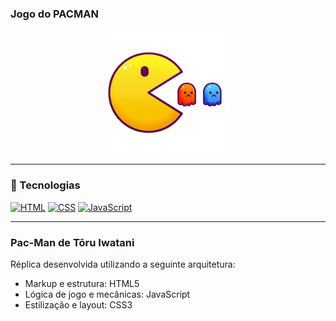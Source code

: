 ### Jogo do PACMAN

<div align="center">
  <img  
  src="./assets/Game PACMAN.png" 
  alt="Pacman Game" 
  height="200px"
  align="center"
   /> 
</div>

---

### 🚀 Tecnologias  
[![HTML](https://img.shields.io/badge/HTML-5.0-E34F26?logo=html5&logoColor=white)](https://developer.mozilla.org/en-US/docs/Web/HTML) 
[![CSS](https://img.shields.io/badge/CSS-3-1572B6?logo=css3&logoColor=white)](https://developer.mozilla.org/en-US/docs/Web/CSS) 
[![JavaScript](https://img.shields.io/badge/JavaScript-ES6%2B-F7DF1E?logo=javascript&logoColor=black)](https://developer.mozilla.org/en-US/docs/Web/JavaScript)

---

### Pac-Man de Tōru Iwatani  
Réplica desenvolvida utilizando a seguinte arquitetura:
- Markup e estrutura: HTML5
- Lógica de jogo e mecânicas: JavaScript
- Estilização e layout: CSS3




